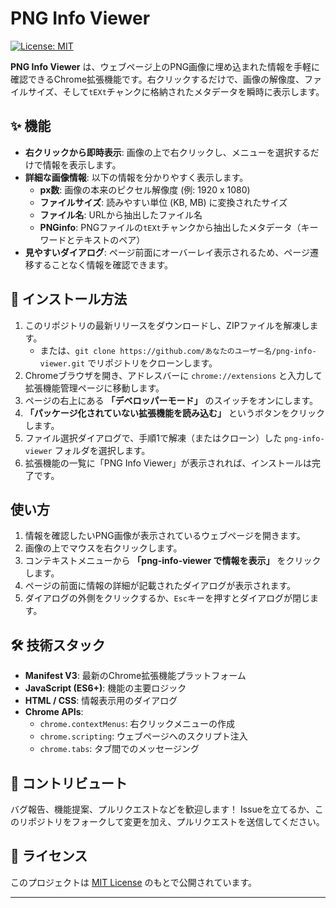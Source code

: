 # PNG Info Viewer

[![License: MIT](https://img.shields.io/badge/License-MIT-yellow.svg)](https://opensource.org/licenses/MIT)

**PNG Info Viewer** は、ウェブページ上のPNG画像に埋め込まれた情報を手軽に確認できるChrome拡張機能です。右クリックするだけで、画像の解像度、ファイルサイズ、そして`tEXt`チャンクに格納されたメタデータを瞬時に表示します。

## ✨ 機能

*   **右クリックから即時表示**: 画像の上で右クリックし、メニューを選択するだけで情報を表示します。
*   **詳細な画像情報**: 以下の情報を分かりやすく表示します。
    *   **px数**: 画像の本来のピクセル解像度 (例: 1920 x 1080)
    *   **ファイルサイズ**: 読みやすい単位 (KB, MB) に変換されたサイズ
    *   **ファイル名**: URLから抽出したファイル名
    *   **PNGinfo**: PNGファイルの`tEXt`チャンクから抽出したメタデータ（キーワードとテキストのペア）
*   **見やすいダイアログ**: ページ前面にオーバーレイ表示されるため、ページ遷移することなく情報を確認できます。

## 🚀 インストール方法

1.  このリポジトリの最新リリースをダウンロードし、ZIPファイルを解凍します。
    *   または、`git clone https://github.com/あなたのユーザー名/png-info-viewer.git` でリポジトリをクローンします。
2.  Chromeブラウザを開き、アドレスバーに `chrome://extensions` と入力して拡張機能管理ページに移動します。
3.  ページの右上にある **「デベロッパーモード」** のスイッチをオンにします。
4.  **「パッケージ化されていない拡張機能を読み込む」** というボタンをクリックします。
5.  ファイル選択ダイアログで、手順1で解凍（またはクローン）した `png-info-viewer` フォルダを選択します。
6.  拡張機能の一覧に「PNG Info Viewer」が表示されれば、インストールは完了です。

## 使い方

1.  情報を確認したいPNG画像が表示されているウェブページを開きます。
2.  画像の上でマウスを右クリックします。
3.  コンテキストメニューから **「png-info-viewer で情報を表示」** をクリックします。
4.  ページの前面に情報の詳細が記載されたダイアログが表示されます。
5.  ダイアログの外側をクリックするか、`Esc`キーを押すとダイアログが閉じます。

## 🛠️ 技術スタック

*   **Manifest V3**: 最新のChrome拡張機能プラットフォーム
*   **JavaScript (ES6+)**: 機能の主要ロジック
*   **HTML / CSS**: 情報表示用のダイアログ
*   **Chrome APIs**:
    *   `chrome.contextMenus`: 右クリックメニューの作成
    *   `chrome.scripting`: ウェブページへのスクリプト注入
    *   `chrome.tabs`: タブ間でのメッセージング

## 🤝 コントリビュート

バグ報告、機能提案、プルリクエストなどを歓迎します！
Issueを立てるか、このリポジトリをフォークして変更を加え、プルリクエストを送信してください。

## 📜 ライセンス

このプロジェクトは [MIT License](LICENSE) のもとで公開されています。

---

